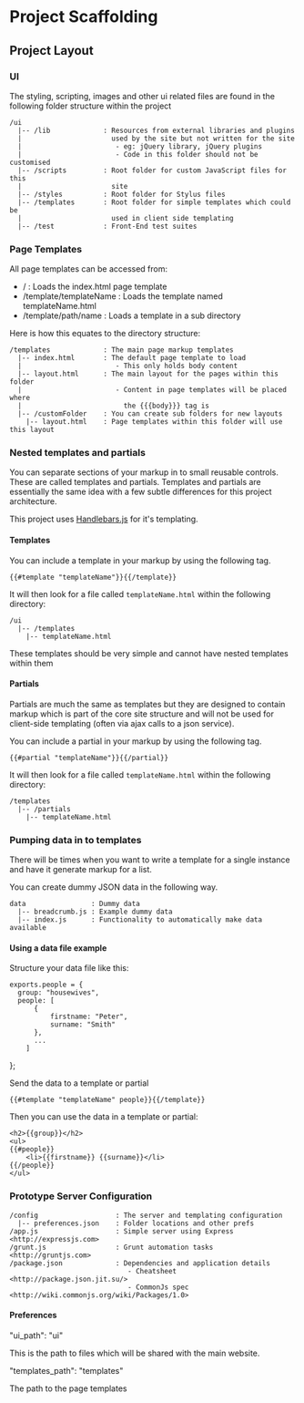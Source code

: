 Project Scaffolding
===================

Project Layout
--------------

### UI

The styling, scripting, images and other ui related files are found in the
following folder structure within the project

    /ui
      |-- /lib             : Resources from external libraries and plugins
      |                      used by the site but not written for the site
      |                       - eg: jQuery library, jQuery plugins
      |                       - Code in this folder should not be customised
      |-- /scripts         : Root folder for custom JavaScript files for this
      |                      site
      |-- /styles          : Root folder for Stylus files
      |-- /templates       : Root folder for simple templates which could be
      |                      used in client side templating
      |-- /test            : Front-End test suites


### Page Templates

All page templates can be accessed from:

- /                        : Loads the index.html page template
- /template/templateName   : Loads the template named templateName.html
- /template/path/name      : Loads a template in a sub directory

Here is how this equates to the directory structure:

    /templates             : The main page markup templates
      |-- index.html       : The default page template to load
      |                       - This only holds body content
      |-- layout.html      : The main layout for the pages within this folder
      |                       - Content in page templates will be placed where
      |                         the {{{body}}} tag is
      |-- /customFolder    : You can create sub folders for new layouts
        |-- layout.html    : Page templates within this folder will use this layout


### Nested templates and partials

You can separate sections of your markup in to small reusable controls. These
are called templates and partials. Templates and partials are essentially the
same idea with a few subtle differences for this project architecture.

This project uses [Handlebars.js](http://handlebarsjs.com/) for it's templating.


#### Templates

You can include a template in your markup by using the following tag.

    {{#template "templateName"}}{{/template}}

It will then look for a file called `templateName.html` within the following
directory:

    /ui
      |-- /templates
        |-- templateName.html

These templates should be very simple and cannot have nested templates within them


#### Partials

Partials are much the same as templates but they are designed to contain markup
which is part of the core site structure and will not be used for client-side
templating (often via ajax calls to a json service).

You can include a partial in your markup by using the following tag.

    {{#partial "templateName"}}{{/partial}}

It will then look for a file called `templateName.html` within the following
directory:

    /templates
      |-- /partials
        |-- templateName.html


### Pumping data in to templates

There will be times when you want to write a template for a single instance
and have it generate markup for a list.

You can create dummy JSON data in the following way.

    data                : Dummy data
      |-- breadcrumb.js : Example dummy data
      |-- index.js      : Functionality to automatically make data available

#### Using a data file example

Structure your data file like this:

    exports.people = {
      group: "housewives",
      people: [
          {
              firstname: "Peter",
              surname: "Smith"
          },
          ...
        ]
  };

Send the data to a template or partial

    {{#template "templateName" people}}{{/template}}

Then you can use the data in a template or partial:

    <h2>{{group}}</h2>
    <ul>
    {{#people}}
        <li>{{firstname}} {{surname}}</li>
    {{/people}}
    </ul>


### Prototype Server Configuration

    /config                   : The server and templating configuration
      |-- preferences.json    : Folder locations and other prefs
    /app.js                   : Simple server using Express <http://expressjs.com>
    /grunt.js                 : Grunt automation tasks <http://gruntjs.com>
    /package.json             : Dependencies and application details
                                 - Cheatsheet <http://package.json.jit.su/>
                                 - CommonJs spec <http://wiki.commonjs.org/wiki/Packages/1.0>

#### Preferences

  "ui_path": "ui"

This is the path to files which will be shared with the main website.

  "templates_path": "templates"

The path to the page templates


